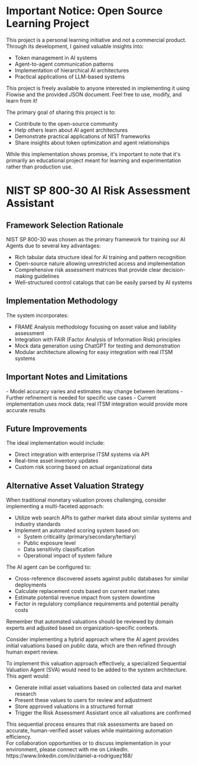 # Important Notice: Open Source Learning Project

This project is a personal learning initiative and not a commercial product. Through its development, I gained valuable insights into:

- Token management in AI systems
- Agent-to-agent communication patterns
- Implementation of hierarchical AI architectures
- Practical applications of LLM-based systems

<aside>
This project is freely available to anyone interested in implementing it using Flowise and the provided JSON document. Feel free to use, modify, and learn from it!

</aside>

The primary goal of sharing this project is to:

- Contribute to the open-source community
- Help others learn about AI agent architectures
- Demonstrate practical applications of NIST frameworks
- Share insights about token optimization and agent relationships

<aside>
While this implementation shows promise, it's important to note that it's primarily an educational project meant for learning and experimentation rather than production use.

</aside>

# NIST SP 800-30 AI Risk Assessment Assistant

## Framework Selection Rationale

NIST SP 800-30 was chosen as the primary framework for training our AI Agents due to several key advantages:

- Rich tabular data structure ideal for AI training and pattern recognition
- Open-source nature allowing unrestricted access and implementation
- Comprehensive risk assessment matrices that provide clear decision-making guidelines
- Well-structured control catalogs that can be easily parsed by AI systems

## Implementation Methodology

The system incorporates:

- FRAME Analysis methodology focusing on asset value and liability assessment
- Integration with FAIR (Factor Analysis of Information Risk) principles
- Mock data generation using ChatGPT for testing and demonstration
- Modular architecture allowing for easy integration with real ITSM systems

## Important Notes and Limitations

<aside>
- Model accuracy varies and estimates may change between iterations
- Further refinement is needed for specific use cases
- Current implementation uses mock data; real ITSM integration would provide more accurate results

</aside>

## Future Improvements

The ideal implementation would include:

- Direct integration with enterprise ITSM systems via API
- Real-time asset inventory updates
- Custom risk scoring based on actual organizational data

</aside>

## Alternative Asset Valuation Strategy

When traditional monetary valuation proves challenging, consider implementing a multi-faceted approach:

- Utilize web search APIs to gather market data about similar systems and industry standards
- Implement an automated scoring system based on:
    - System criticality (primary/secondary/tertiary)
    - Public exposure level
    - Data sensitivity classification
    - Operational impact of system failure

The AI agent can be configured to:

- Cross-reference discovered assets against public databases for similar deployments
- Calculate replacement costs based on current market rates
- Estimate potential revenue impact from system downtime
- Factor in regulatory compliance requirements and potential penalty costs

<aside>
Remember that automated valuations should be reviewed by domain experts and adjusted based on organization-specific contexts.

</aside>

Consider implementing a hybrid approach where the AI agent provides initial valuations based on public data, which are then refined through human expert review.

To implement this valuation approach effectively, a specialized Sequential Valuation Agent (SVA) would need to be added to the system architecture. This agent would:

- Generate initial asset valuations based on collected data and market research
- Present these values to users for review and adjustment
- Store approved valuations in a structured format
- Trigger the Risk Assessment Assistant once all valuations are confirmed

<aside>
This sequential process ensures that risk assessments are based on accurate, human-verified asset values while maintaining automation efficiency.

</aside>

<aside>
For collaboration opportunities or to discuss implementation in your environment, please connect with me on LinkedIn. https://www.linkedin.com/in/daniel-a-rodriguez168/

</aside>